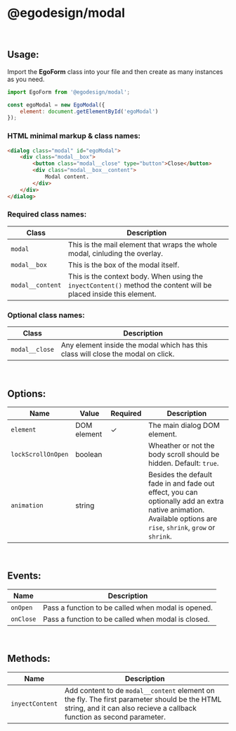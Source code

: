 # @egodesign/modal
<br/>

## Usage:
Import the **EgoForm** class into your file and then create as many instances as you need.
```js
import EgoForm from '@egodesign/modal';

const egoModal = new EgoModal({
    element: document.getElementById('egoModal')
});
```

### HTML minimal markup & class names:
```html
<dialog class="modal" id="egoModal">
    <div class="modal__box">
        <button class="modal__close" type="button">Close</button>
        <div class="modal__box__content">
            Modal content.
        </div>
    </div>
</dialog>
```

### Required class names:
| Class | Description |
| --- | ----------- |
| `modal` | This is the mail element that wraps the whole modal, cinluding the overlay. |
| `modal__box` | This is the box of the modal itself. |
| `modal__content` | This is the context body. When using the `inyectContent()` method the content will be placed inside this element. |

### Optional class names:
| Class | Description |
| --- | ----------- |
| `modal__close` | Any element inside the modal which has this class will close the modal on click. |
<br/>

## Options:
| Name | Value | Required | Description |
| --- | --- | --- | ----------- |
| `element` | DOM element | &check; | The main dialog DOM element. |
| `lockScrollOnOpen` | boolean | | Wheather or not the body scroll should be hidden. Default: `true`. |
| `animation` | string | | Besides the default fade in and fade out effect, you can optionally add an extra native animation. Available options are `rise`, `shrink`, `grow` or `shrink`. |
<br/>

## Events:
| Name | Description |
| --- | ----------- |
| `onOpen` | Pass a function to be called when modal is opened. |
| `onClose` | Pass a function to be called when modal is closed. |
</br>

## Methods:
| Name | Description |
| --- | ----------- |
| `inyectContent` | Add content to de `modal__content` element on the fly. The first parameter should be the HTML string, and it can also recieve a callback function as second parameter. |